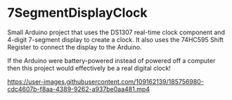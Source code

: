 # 7SegmentDisplayClock
Small Arduino project that uses the DS1307 real-time clock component and 4-digit 7-segment display to create a clock. It also uses the 74HC595 Shift Register to connect the display to the Arduino.


If the Arduino were battery-powered instead of powered off a computer then this project would effectively be a real digital clock!





https://user-images.githubusercontent.com/109162139/185756980-cdc4607b-f8aa-4389-9262-a937be0aa481.mp4

